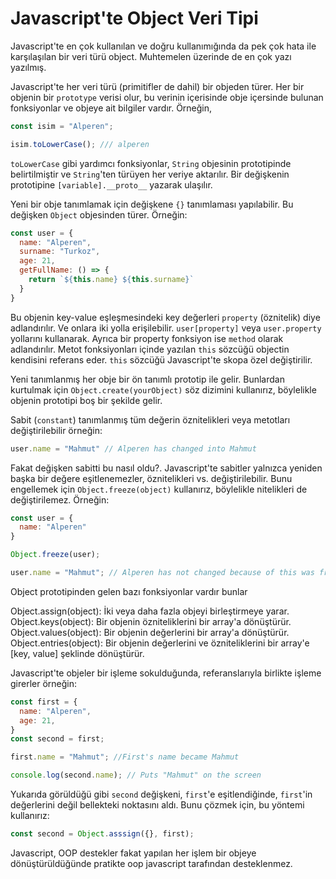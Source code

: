 # Javascript'te Object Veri Tipi
Javascript'te en çok kullanılan ve doğru kullanımığında da pek çok hata ile karşılaşılan bir veri türü object. Muhtemelen üzerinde de en çok yazı yazılmış.

Javascript'te her veri türü (primitifler de dahil) bir objeden türer. Her bir objenin bir `prototype` verisi olur, bu verinin içerisinde obje içersinde bulunan fonksiyonlar ve objeye ait bilgiler vardır. Örneğin,
```js
const isim = "Alperen";

isim.toLowerCase(); /// alperen
```
`toLowerCase` gibi yardımcı fonksiyonlar, `String` objesinin prototipinde belirtilmiştir ve `String`'ten türüyen her veriye aktarılır. Bir değişkenin prototipine `[variable].__proto__` yazarak ulaşılır.

Yeni bir obje tanımlamak için değişkene `{}` tanımlaması yapılabilir. Bu değişken `Object` objesinden türer. Örneğin:

```js
const user = {
  name: "Alperen",
  surname: "Turkoz",
  age: 21,
  getFullName: () => {
    return `${this.name} ${this.surname}`
  }
}
```
Bu objenin key-value eşleşmesindeki key değerleri `property` (öznitelik) diye adlandırılır. Ve onlara iki yolla erişilebilir. `user[property]` veya `user.property` yollarını kullanarak. Ayrıca bir property fonksiyon ise `method` olarak adlandırılır. Metot fonksiyonları içinde yazılan `this` sözcüğü objectin kendisini referans eder. `this` sözcüğü Javascript'te skopa özel değiştirilir.

Yeni tanımlanmış her obje bir ön tanımlı prototip ile gelir. Bunlardan kurtulmak için `Object.create(yourObject)` söz dizimini kullanırız, böylelikle objenin prototipi boş bir şekilde gelir.

Sabit (`constant`) tanımlanmış tüm değerin öznitelikleri veya metotları değiştirilebilir örneğin:
```js
user.name = "Mahmut" // Alperen has changed into Mahmut
```
Fakat değişken sabitti bu nasıl oldu?. Javascript'te sabitler yalnızca yeniden başka bir değere eşitlenemezler, öznitelikleri vs. değiştirilebilir. Bunu engellemek için `Object.freeze(object)` kullanırız, böylelikle nitelikleri de değiştirilemez. Örneğin:
```js
const user = {
  name: "Alperen"
}

Object.freeze(user);

user.name = "Mahmut"; // Alperen has not changed because of this was freezed.

```

Object prototipinden gelen bazı fonksiyonlar vardır bunlar

Object.assign(object): İki veya daha fazla objeyi birleştirmeye yarar.
Object.keys(object): Bir objenin özniteliklerini bir array'a dönüştürür.
Object.values(object): Bir objenin değerlerini bir array'a dönüştürür.
Object.entries(object): Bir objenin değerlerini ve özniteliklerini bir array'e [key, value] şeklinde dönüştürür.

Javascript'te objeler bir işleme sokulduğunda, referanslarıyla birlikte işleme girerler örneğin:

```js
const first = {
  name: "Alperen",
  age: 21,
}
const second = first;

first.name = "Mahmut"; //First's name became Mahmut

console.log(second.name); // Puts "Mahmut" on the screen

```
Yukarıda görüldüğü gibi `second` değişkeni, `first`'e eşitlendiğinde, `first`'in değerlerini değil bellekteki noktasını aldı. Bunu çözmek için, bu yöntemi kullanırız:
```js
const second = Object.asssign({}, first);
```

Javascript, OOP destekler fakat yapılan her işlem bir objeye dönüştürüldüğünde pratikte oop javascript tarafından desteklenmez.
